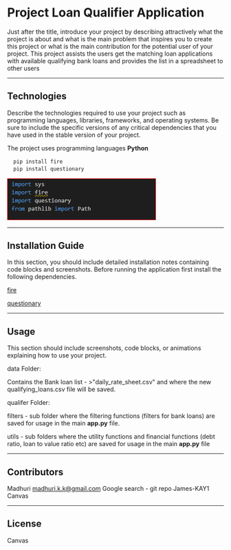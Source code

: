 # Project Loan Qualifier Application 

Just after the title, introduce your project by describing attractively what the project is about and what is the main problem that inspires you to create this project or what is the main contribution for the potential user of your project.
This project assists the users get the matching loan applications with available qualifying bank loans and provides the list in a spreadsheet to other users

---

## Technologies

Describe the technologies required to use your project such as programming languages, libraries, frameworks, and operating systems. Be sure to include the specific versions of any critical dependencies that you have used in the stable version of your project.

The project uses programming languages **Python**

```python
  pip install fire
  pip install questionary
```

![libraries requirement](https://github.com/mbhat83/Project_Repo/blob/main/Capture.PNG)

---

## Installation Guide

In this section, you should include detailed installation notes containing code blocks and screenshots.
Before running the application first install the following dependencies.


[fire](https://github.com/google/python-fire) 

[questionary](https://github.com/tmbo/questionary) 

---

## Usage

This section should include screenshots, code blocks, or animations explaining how to use your project.

data Folder:

Contains the Bank loan list - >"daily_rate_sheet.csv" and where the new qualifying_loans.csv file will be saved.

qualifer Folder:

filters - sub folder where the filtering functions (filters for bank loans) are saved for usage in the main **app.py** file.

utils - sub folders where the utility functions and financial functions (debt ratio, loan to value ratio etc) are saved for usage in the main **app.py** file

---

## Contributors
Madhuri madhuri.k.k@gmail.com
Google search - git repo James-KAY1
Canvas 


---

## License

Canvas